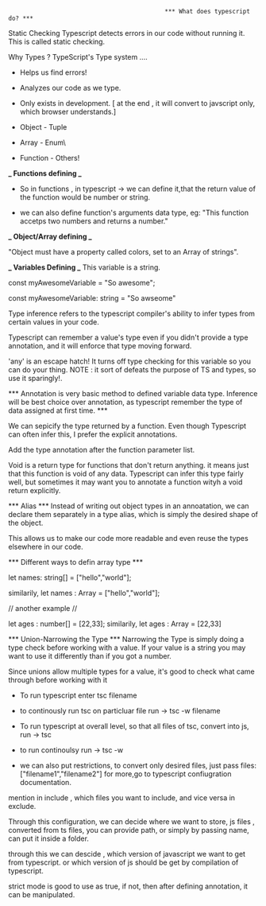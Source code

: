                                                 *** What does typescript do? ***

Static Checking
Typescript detects errors in our code without running it. This is called static checking.

Why Types ?
TypeScript's Type system ....

- Helps us find errors!
- Analyzes our code as we type.
- Only exists in development. [ at the end , it will convert to javscript only, which browser understands.]

- Object - Tuple
- Array - Enum\
- Function - Others!

**_ Functions defining _**

- So in functions , in typescript -> we can define it,that the return value of the function would be number or string.

- we can also define function's arguments data type, eg: "This function accetps two numbers and returns a number."

**_ Object/Array defining _**

"Object must have a property called colors, set to an Array of strings".

**_ Variables Defining _**
This variable is a string.

<!-- Declaring a variable in JS -->
const myAwesomeVariable = "So awesome";

<!-- Declaring a variable in TS -->
const myAwesomeVariable: string = "So awseome"


<!-- Type inference -->
Type inference refers to the typescript compiler's ability to infer types from certain values in your code.

Typescript can remember a value's type even if you didn't provide a type annotation, and it will enforce that type moving forward.

<!-- 'Any' Data Type -->
'any' is an escape hatch! It turns off type checking for this variable so you can do your thing.
NOTE : it sort of defeats the purpose of TS and types, so use it sparingly!.


*** Annotation is very basic method to defined variable data type. Inference will be best choice over annotation, as typescript remember the type of data assigned at first time. *** 


<!-- Function Return data type -->

We can sepicify the type returned by a function. Even though Typescript can often infer this, I prefer the explicit annotations.

Add the type annotation after the function parameter list.


<!-- Void Type -->

Void is a return type for functions that don't return anything. it means just that this function is void of any data. 
Typescript can infer this type fairly well, but sometimes it may want you to annotate a function wityh a void return explicitly.

*** Alias ***
Instead of writing out object types in an annoatation, we can declare them separately in a type alias, which is simply the desired shape of the object.

This allows us to make our code more readable and even reuse the types elsewhere in our code.




*** Different ways to defin array type ***

let names: string[] = ["hello","world"];

similarily, 
let names : Array<string> = ["hello","world"];

// another example //

let ages : number[] = [22,33];
similarily,
let ages : Array<number> = [22,33]


*** Union-Narrowing the Type ***
Narrowing the Type is simply doing a type check before working with a value. If your value is a string you may want to use it differently than if you got a number.

Since unions allow multiple types for a value, it's good to check what came through before working with it

<!-- typescript configuration -->
-  To run typescript enter tsc filename
- to continously run tsc on particluar file run ->  tsc -w filename

- To run typescript at overall level, so that all files of tsc, convert into js, run -> tsc
- to run continoulsy run -> tsc -w

-  we can also put restrictions, to convert only desired files, just pass files:["filename1","filename2"] for more,go to typescript confiugration documentation.


<!-- Through inclue and exclude also we can handle above point -->
mention in include , which files you want to include,
and vice versa in exclude.

<!-- OutDir -->
Through this configuration, we can decide where we want to store, js files , converted from ts files, you can provide path, or simply by passing name, can put it inside a folder.

<!-- Target Option -->
through this we can descide , which version of javascript we want to get from typescript. or which version of js should be get by compilation of typescript.

<!-- strict mode -->
strict mode is good to use as true, if not, then after defining annotation, it can be manipulated.